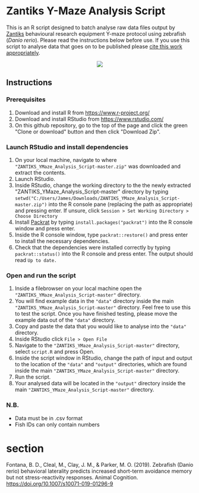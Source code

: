 # Zantiks Y-Maze Analysis Script
This is an R script designed to batch analyse raw data files output by [Zantiks](https://zantiks.com/) behavioural research equipment Y-maze protocol using zebrafish (*Danio rerio*). Please read the instructions below before use. If you use this script to analyse data that goes on to be published please [cite this work appropriately](README.md#section).

<p align="center">
<img src="https://github.com/thejamesclay/ZANTIKS_YMaze_Analysis_Script/blob/master/Y_zones.png">
</p>

## Instructions

### Prerequisites

1. Download and install R from  https://www.r-project.org/ 
2. Download and install RStudio from https://www.rstudio.com/
3. On this github repository, go to the top of the page and click the green "Clone or download" button and then click "Download Zip".

### Launch RStudio and install dependencies

1. On your local machine, navigate to where `"ZANTIKS_YMaze_Analysis_Script-master.zip"` was downloaded and extract the contents.
2. Launch RStudio.
3. Inside RStudio, change the working directory to the the newly extracted "ZANTIKS_YMaze_Analysis_Script-master" directory by typing `setwd("C:/Users/James/Downloads/ZANTIKS_YMaze_Analysis_Script-master.zip")` into the R console pane (replacing the path as appropriate) and pressing enter. If unsure, click `Session > Set Working Directory > Choose Directory`
4. Install [Packrat](https://rstudio.github.io/packrat/) by typing `install.packages("packrat")` into the R console window and press enter.
5. Inside the R console window, type `packrat::restore()` and press enter to install the necessary dependencies.
6. Check that the dependencies were installed correctly by typing `packrat::status()` into the R console and press enter. The output should read `Up to date.`

### Open and run the script

1. Inside a filebrowser on your local machine open the `"ZANTIKS_YMaze_Analysis_Script-master"` directory.
2. You will find example data in the `"data"` directory inside the main `"ZANTIKS_YMaze_Analysis_Script-master"` directory. Feel free to use this to test the script. Once you have finished testing, please move the example data out of the `"data"` directory.
3. Copy and paste the data that you would like to analyse into the `"data"` directory.
4. Inside RStudio click `File > Open File`
5. Navigate to the `"ZANTIKS_YMaze_Analysis_Script-master"` directory, select `script.R` and press Open.
6. Inside the script window in RStudio, change the path of input and output to the location of the `"data"` and `"output"` directories, which are found inside the main `"ZANTIKS_YMaze_Analysis_Script-master"` directory.
7. Run the script.
8. Your analysed data will be located in the `"output"` directory inside the main `"ZANTIKS_YMaze_Analysis_Script-master"` directory.

### N.B.

* Data must be in .csv format
* Fish IDs can only contain numbers

# section
Fontana, B. D., Cleal, M., Clay, J. M., & Parker, M. O. (2019). Zebrafish (Danio rerio) behavioral laterality predicts increased short-term avoidance memory but not stress-reactivity responses. Animal Cognition. https://doi.org/10.1007/s10071-019-01296-9


